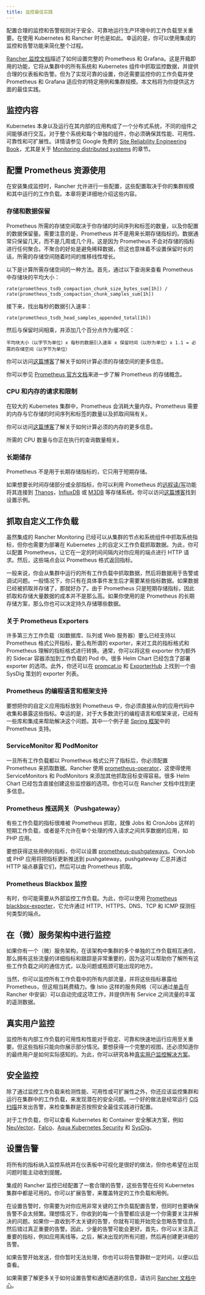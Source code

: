 ```yaml
---
title: 监控最佳实践
---
```


配置合理的监控和告警规则对于安全、可靠地运行生产环境中的工作负载至关重要。在使用 Kubernetes 和 Rancher 时也是如此。幸运的是，你可以使用集成的监控和告警功能来简化整个过程。

[Rancher 监控文档](../../../pages-for-subheaders/monitoring-and-alerting.md)描述了如何设置完整的 Prometheus 和 Grafana。这是开箱即用的功能，它将从集群中的所有系统和 Kubernetes 组件中抓取监控数据，并提供合理的仪表板和告警。但为了实现可靠的设置，你还需要监控你的工作负载并使 Prometheus 和 Grafana 适应你的特定用例和集群规模。本文档将为你提供这方面的最佳实践。

## 监控内容

Kubernetes 本身以及运行在其内部的应用构成了一个分布式系统，不同的组件之间能够进行交互。对于整个系统和每个单独的组件，你必须确保其性能、可用性、可靠性和可扩展性。详情请参见 Google 免费的 [Site Reliability Engineering Book](https://sre.google/sre-book/table-of-contents/)，尤其是关于 [Monitoring distributed systems](https://sre.google/sre-book/table-of-contents/chapters/monitoring-distributed-systems/) 的章节。

## 配置 Prometheus 资源使用

在安装集成监控时，Rancher 允许进行一些配置，这些配置取决于你的集群规模和其中运行的工作负载。本章将更详细地介绍这些内容。

### 存储和数据保留

Prometheus 所需的存储空间取决于你存储的时间序列和标签的数量，以及你配置的数据保留量。需要注意的是，Prometheus 并不是用来长期存储指标的。数据通常只保留几天，而不是几周或几个月。这是因为 Prometheus 不会对存储的指标进行任何聚合。不聚合的好处是避免稀释数据，但这也意味着不设置保留时长的话，所需的存储空间随着时间的推移线性增长。

以下是计算所需存储空间的一种方法。首先，通过以下查询来查看 Prometheus 中存储块的平均大小：

```
rate(prometheus_tsdb_compaction_chunk_size_bytes_sum[1h]) / rate(prometheus_tsdb_compaction_chunk_samples_sum[1h])
```

接下来，找出每秒的数据引入速率：

```
rate(prometheus_tsdb_head_samples_appended_total[1h])
```

然后与保留时间相乘，并添加几个百分点作为缓冲区：

```
平均块大小（以字节为单位）x 每秒的数据引入速率 x 保留时间（以秒为单位）x 1.1 = 必需的存储空间（以字节为单位）
```

你可以访问[这篇博客](https://www.robustperception.io/how-much-disk-space-do-prometheus-blocks-use)了解关于如何计算必须的存储空间的更多信息。

你可以参见 [Prometheus 官方文档](https://prometheus.io/docs/prometheus/latest/storage)来进一步了解 Prometheus 的存储概念。

### CPU 和内存的请求和限制

在较大的 Kubernetes 集群中，Prometheus 会消耗大量内存。Prometheus 需要的内存与它存储的时间序列和标签的数量以及抓取间隔有关。

你可以访问[这篇博客](https://www.robustperception.io/how-much-ram-does-prometheus-2-x-need-for-cardinality-and-ingestion)了解关于如何计算必须的内存的更多信息。

所需的 CPU 数量与你正在执行的查询数量相关。

### 长期储存

Prometheus 不是用于长期存储指标的，它只用于短期存储。

如果想要长时间存储部分或全部指标，你可以利用 Prometheus 的[远程读/写](https://prometheus.io/docs/prometheus/latest/storage/#remote-storage-integrations)功能将其连接到 [Thanos](https://thanos.io/)，[InfluxDB](https://www.influxdata.com/) 或 [M3DB](https://www.m3db.io/) 等存储系统。你可以访问[这篇博客](https://rancher.com/blog/2020/prometheus-metric-federation)找到设置示例。

## 抓取自定义工作负载

虽然集成的 Rancher Monitoring 已经可以从集群的节点和系统组件中抓取系统指标，但你也需要为部署在 Kubernetes 上的自定义工作负载抓取数据。为此，你可以配置 Prometheus，让它在一定的时间间隔内对你应用的端点进行 HTTP 请求。然后，这些端点会以 Prometheus 格式返回指标。

一般来说，你会从集群中运行的所有工作负载中抓取数据，然后将数据用于告警或调试问题。一般情况下，你只有在具体事件发生后才需要某些指标数据。如果数据已经被抓取并存储了，那就好办了。由于 Prometheus 只是短期存储指标，因此抓取和存储大量数据的成本并不是那么高。如果你使用的是 Prometheus 的长期存储方案，那么你也可以决定持久存储哪些数据。

### 关于 Prometheus Exporters

许多第三方工作负载（如数据库、队列或 Web 服务器）要么已经支持以 Prometheus 格式公开指标，要么有所谓的 exporter，来对工具的指标格式和 Prometheus 理解的指标格式进行转换。通常，你可以将这些 exporter 作为额外的 Sidecar 容器添加到工作负载的 Pod 中。很多 Helm Chart 已经包含了部署 exporter 的选项。此外，你还可以在 [promcat.io](https://promcat.io/) 和 [ExporterHub](https://exporterhub.io/) 上找到一个由 SysDig 策划的 exporter 列表。

### Prometheus 的编程语言和框架支持

要想把你的自定义应用指标放到 Prometheus 中，你必须直接从你的应用代码中收集和暴露这些指标。幸运的是，对于大多数流行的编程语言和框架来说，已经有一些库和集成来帮助解决这个问题。其中一个例子是 [Spring 框架](https://docs.spring.io/spring-metrics/docs/current/public/prometheus)中的 Prometheus 支持。

### ServiceMonitor 和 PodMonitor

一旦所有工作负载都以 Prometheus 格式公开了指标后，你必须配置 Prometheus 来抓取数据。Rancher 使用 [prometheus-operator](https://github.com/prometheus-operator/prometheus-operator)，这使得使用 ServiceMonitors 和 PodMonitors 来添加其他抓取目标变得容易。很多 Helm Chart 已经包含直接创建这些监控器的选项。你也可以在 Rancher 文档中找到更多信息。

### Prometheus 推送网关（Pushgateway）

有些工作负载的指标很难被 Prometheus 抓取，就像 Jobs 和 CronJobs 这样的短期工作负载，或者是不允许在单个处理的传入请求之间共享数据的应用，如 PHP 应用。

要想获得这些用例的指标，你可以设置 [prometheus-pushgateways](https://github.com/prometheus/pushgateway)。CronJob 或 PHP 应用将把指标更新推送到 pushgateway。pushgateway 汇总并通过 HTTP 端点暴露它们，然后可以由 Prometheus 抓取。

### Prometheus Blackbox 监控

有时，你可能需要从外部监控工作负载。为此，你可以使用 [Prometheus blackbox-exporter](https://github.com/prometheus/blackbox_exporter)，它允许通过 HTTP、HTTPS、DNS、TCP 和 ICMP 探测任何类型的端点。

## 在（微）服务架构中进行监控

如果你有一个（微）服务架构，在该架构中集群的多个单独的工作负载相互通信，那么拥有这些流量的详细指标和跟踪是非常重要的，因为这可以帮助你了解所有这些工作负载之间的通信方式，以及问题或瓶颈可能出现的地方。

当然，你可以监控所有工作负载中的所有内部流量，并将这些指标暴露给 Prometheus，但这相当耗费精力。像 Istio 这样的服务网格（可以通过[单击](https://rancher.com/docs/rancher/v2.6/en/istio/)在 Rancher 中安装）可以自动完成这项工作，并提供所有 Service 之间流量的丰富的遥测数据。

## 真实用户监控

监控所有内部工作负载的可用性和性能对于稳定、可靠和快速地运行应用至关重要。但这些指标只能向你展示部分情况。要想获得一个完整的视图，还必须知道你的最终用户是如何实际感知的。为此，你可以研究各种[真实用户监控解决方案](https://en.wikipedia.org/wiki/Real_user_monitoring)。

## 安全监控

除了通过监控工作负载来检测性能、可用性或可扩展性之外，你还应该监控集群和运行在集群中的工作负载，来发现潜在的安全问题。一个好的做法是经常运行 [CIS 扫描](../../../pages-for-subheaders/cis-scan-guides.md)并发出告警，来检查集群是否按照安全最佳实践进行配置。

对于工作负载，你可以查看 Kubernetes 和 Container 安全解决方案，例如 [NeuVector](https://www.suse.com/products/neuvector/)、[Falco](https://falco.org/)、[Aqua Kubernetes Security](https://www.aquasec.com/solutions/kubernetes-container-security/) 和 [SysDig](https://sysdig.com/)。

## 设置告警

将所有的指标纳入监控系统并在仪表板中可视化是很好的做法，但你也希望在出现问题时能主动收到提醒。

集成的 Rancher 监控已经配置了一套合理的告警，这些告警在任何 Kubernetes 集群中都是可用的。你可以扩展告警，来覆盖特定的工作负载和用例。

在设置告警时，你需要为对你应用非常关键的工作负载配置告警，但同时也要确保告警不会太频繁。理想情况下，你收到的每一个告警都应该是一个你需要关注并解决的问题。如果你一直收到不太关键的告警，你就有可能开始完全忽略告警信息，然后错过真正重要的告警。因此，少量的告警可能会更好。首先，你可以关注真正重要的指标，例如应用离线等。之后，解决出现的所有问题，然后再创建更详细的告警。

如果告警开始发送，但你暂时无法处理，你也可以将告警静默一定时间，以便以后查看。

如果需要了解更多关于如何设置告警和通知通道的信息，请访问 [Rancher 文档中心](../../../pages-for-subheaders/monitoring-and-alerting.md)。
